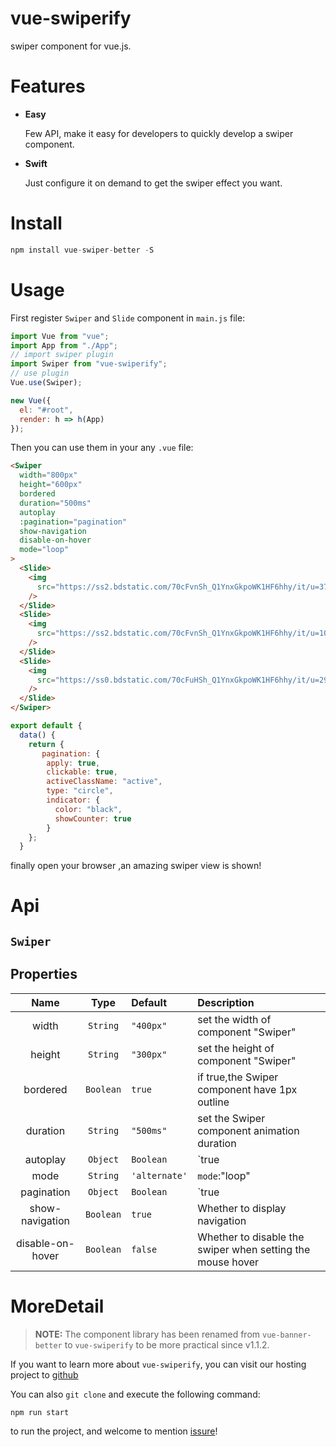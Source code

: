 # vue-swiperify

swiper component for vue.js.

# Features

- <b>Easy</b>

  Few API, make it easy for developers to quickly develop a swiper component.

- <b>Swift</b>

  Just configure it on demand to get the swiper effect you want.

# Install

```javascript
npm install vue-swiper-better -S
```

# Usage

First register `Swiper` and `Slide` component in `main.js` file:

```javascript
import Vue from "vue";
import App from "./App";
// import swiper plugin
import Swiper from "vue-swiperify";
// use plugin
Vue.use(Swiper);

new Vue({
  el: "#root",
  render: h => h(App)
});
```

Then you can use them in your any `.vue` file:

```html
<Swiper
  width="800px"
  height="600px"
  bordered
  duration="500ms"
  autoplay
  :pagination="pagination"
  show-navigation
  disable-on-hover
  mode="loop"
>
  <Slide>
    <img
      src="https://ss2.bdstatic.com/70cFvnSh_Q1YnxGkpoWK1HF6hhy/it/u=3750211471,3151515749&fm=26&gp=0.jpg"
    />
  </Slide>
  <Slide>
    <img
      src="https://ss2.bdstatic.com/70cFvnSh_Q1YnxGkpoWK1HF6hhy/it/u=1085446177,1382949253&fm=26&gp=0.jpg"
    />
  </Slide>
  <Slide>
    <img
      src="https://ss0.bdstatic.com/70cFuHSh_Q1YnxGkpoWK1HF6hhy/it/u=297838807,2854555713&fm=26&gp=0.jpg"
    />
  </Slide>
</Swiper>
```

```javascript
export default {
  data() {
    return {
       pagination: {
        apply: true,
        clickable: true,
        activeClassName: "active",
        type: "circle",
        indicator: {
          color: "black",
          showCounter: true
        }
    };
  }
```

finally open your browser ,an amazing swiper view is shown!

# Api

## `Swiper`

## Properties

|       Name       |   Type    | Default       | Description                                                                                                                                                                          |
| :--------------: | :-------: | :------------ | :----------------------------------------------------------------------------------------------------------------------------------------------------------------------------------- |
|      width       | `String`  | `"400px"`     | set the width of component "Swiper"                                                                                                                                                  |
|      height      | `String`  | `"300px"`     | set the height of component "Swiper"                                                                                                                                                 |
|     bordered     | `Boolean` | `true`        | if true,the Swiper component have 1px outline                                                                                                                                        |
|     duration     | `String`  | `"500ms"`     | set the Swiper component animation duration                                                                                                                                          |
|     autoplay     | `Object`  | `Boolean`     | `true|false|{ interval: 3000, apply: true }`                                                                                                                                         | Set whether to play automatically : { `interval`:Set the motion interval, `apply`:Set whether to enable autoplay } |
|       mode       | `String`  | `'alternate'` | `mode`:"loop"                                                                                                                                                                        | "alternate" Set the sport mode |
|    pagination    | `Object`  | `Boolean`     | `true|false|{ apply: true, align: "center", clickable: true, activeClassName: "active", type: "square", indicator: { bgColor: "transparent", color: "black", showCounter: false } }` | Set pagination style :{ `apply`:Whether to enable pagination,`align`:"start" | "center" | "end" Set the pager position,`clickable`:"Set whether the pager can be clicked",`activeClassName`:set the active indicator className,`type`:"bar"\|"square"\|"circle" set the shape of indicators,`bgColor`:set the backgoundColor of indicators,`color`:set the inner counter fontColor when set `showCounter` value to `true`,`showCounter`:Whether to display the count} |
| show-navigation  | `Boolean` | `true`        | Whether to display navigation                                                                                                                                                        |
| disable-on-hover | `Boolean` | `false`       | Whether to disable the swiper when setting the mouse hover                                                                                                                           |

# MoreDetail

> **NOTE:** The component library has been renamed from `vue-banner-better` to `vue-swiperify` to be more practical since v1.1.2.

If you want to learn more about `vue-swiperify`, you can visit our hosting project to [github](https://github.com/Vinsurs/vue-banner-better)

You can also `git clone` and execute the following command:

```javascript
npm run start
```

to run the project, and welcome to mention [issure](https://github.com/Vinsurs/vue-banner-better/issues)!
